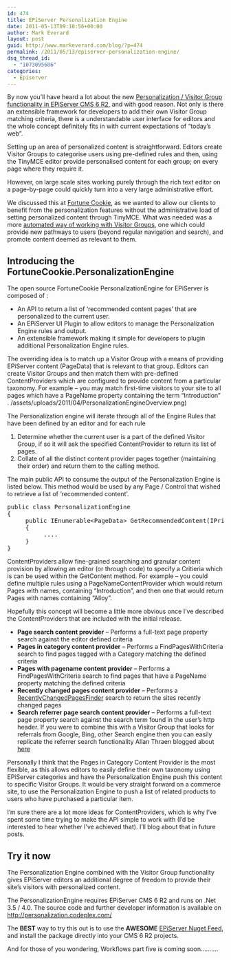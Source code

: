 ```yaml
---
id: 474
title: EPiServer Personalization Engine
date: 2011-05-13T09:10:56+00:00
author: Mark Everard
layout: post
guid: http://www.markeverard.com/blog/?p=474
permalink: /2011/05/13/episerver-personalization-engine/
dsq_thread_id:
  - "1073095686"
categories:
  - Episerver
---
```

By now you&#8217;ll have heard a lot about the new <a title="New features in EPiServer CMS 6 R2" href="http://world.episerver.com/Blogs/Allan-Thran/Dates/2010/11/EPiServer-CMS-6-Release-2/" target="_blank">Personalization / Visitor Group functionality in EPiServer CMS 6 R2</a>, and with good reason. Not only is there an extensible framework for developers to add their own Visitor Group matching criteria, there is a understandable user interface for editors and the whole concept definitely fits in with current expectations of &#8220;today&#8217;s web&#8221;.

Setting up an area of personalized content is straightforward. Editors create Visitor Groups to categorise users using pre-defined rules and then, using the TinyMCE editor provide personalised content for each group; on every page where they require it.

However, on large scale sites working purely through the rich text editor on a page-by-page could quickly turn into a very large administrative effort.

We discussed this at [Fortune Cookie](http://www.fortunecookie.co.uk "Fortune Cookie"), as we wanted to allow our clients to benefit from the personalization features without the administrative load of setting personalized content through TinyMCE. What was needed was a more [automated way of working with Visitor Groups](http://world.episerver.com/Blogs/Paul-Smith/Dates1/2011/4/Checking-if-a-request-matches-a-Visitor-Group-from-code/ "Checking for a Visitor Group match from code"), one which could provide new pathways to users (beyond regular navigation and search), and promote content deemed as relevant to them.

## Introducing the FortuneCookie.PersonalizationEngine

The open source FortuneCookie PersonalizationEngine for EPiServer is composed of :

* An API to return a list of &#8216;recommended content pages&#8217; that are personalized to the current user.
* An EPiServer UI Plugin to allow editors to manage the Personalization Engine rules and output.
* An extensible framework making it simple for developers to plugin additional Personalization Engine rules.

The overriding idea is to match up a Visitor Group with a means of providing EPiServer content (PageData) that is relevant to that group. Editors can create Visitor Groups and then match them with pre-defined ContentProviders which are configured to provide content from a particular taxonomy. For example &#8211; you may match first-time visitors to your site to all pages which have a PageName property containing the term &#8220;Introduction&#8221; .
/assets/uploads/2011/04/PersonalizationEngineOverview.png)

The Personalization engine will iterate through all of the Engine Rules that have been defined by an editor and for each rule

  1. Determine whether the current user is a part of the defined Visitor Group, if so it will ask the specified ContentProvider to return its list of pages.
  2. Collate of all the distinct content provider pages together (maintaining their order) and return them to the calling method.

The main public API to consume the output of the Personalization Engine is listed below. This method would be used by any Page / Control that wished to retrieve a list of &#8216;recommended content&#8217;.

<pre class="brush: csharp; title: ; notranslate" title="">public class PersonalizationEngine
{
     public IEnumerable&lt;PageData&gt; GetRecommendedContent(IPrincipal principal, string languageBranch, int pageCount)
     {
          ....
     }
}
</pre>

ContentProviders allow fine-grained searching and granular content provision by allowing an editor (or through code) to specify a Critieria which is can be used within the GetContent method. For example &#8211; you could define multiple rules using a PageNameContentProvider which would return Pages with names, containing &#8220;Introduction&#8221;, and then one that would return Pages with names containing &#8220;Alloy&#8221;.

Hopefully this concept will become a little more obvious once I&#8217;ve described the ContentProviders that are included with the initial release.

  * **Page search content provider** &#8211; Performs a full-text page property search against the editor defined criteria
  * **Pages in category content provider** &#8211; Performs a FindPagesWithCriteria search to find pages tagged with a Category matching the defined criteria
  * **Pages with pagename content provider** &#8211; Performs a FindPagesWithCriteria search to find pages that have a PageName property matching the defined criteria
  * **Recently changed pages content provider** &#8211; Performs a [RecentlyChangedPagesFinder](http://world.episerver.com/Blogs/Marthin-Freij/Dates/2010/5/Find-the-most-recently-changed-page/ "Recently Changed Pages Finder") search to return the sites recently changed pages
  * **Search referrer page search content provider** &#8211; Performs a full-text page property search against the search term found in the user&#8217;s http header. If you were to combine this with a Visitor Group that looks for referrals from Google, Bing, other Search engine then you can easily replicate the referrer search functionality Allan Thraen blogged about <a title="Referrer-Search-Dynamic-Content" href="http://labs.episerver.com/en/Blogs/Allan/Dates/2009/7/Referrer-Search-Dynamic-Content/" target="_blank">here</a>

Personally I think that the Pages in Category Content Provider is the most flexible, as this allows editors to easily define their own taxonomy using EPiServer categories and have the Personalization Engine push this content to specific Visitor Groups. It would be very straight forward on a commerce site, to use the Personalization Engine to push a list of related products to users who have purchased a particular item.

I&#8217;m sure there are a lot more ideas for ContentProviders, which is why I&#8217;ve spent some time trying to make the API simple to work with (I&#8217;d be interested to hear whether I&#8217;ve achieved that). I&#8217;ll blog about that in future posts.

## Try it now

The Personalization Engine combined with the Visitor Group functionality gives EPiServer editors an additional degree of freedom to provide their site&#8217;s visitors with personalized content.

The PersonalizationEngine requires EPiServer CMS 6 R2 and runs on .Net 3.5 / 4.0. The source code and further developer information is available on <a title="Personalization Engine at CodePlex" href="http://personalization.codeplex.com/" target="_blank">http://personalization.codeplex.com/</a>

The **BEST** way to try this out is to use the **AWESOME** <a title="EPiServer Nuget Feed" href="http://nuget.episerver.com" target="_blank">EPiServer Nuget Feed</a>, and install the package directly into your CMS 6 R2 projects.

And for those of you wondering, Workflows part five is coming soon&#8230;&#8230;&#8230;.